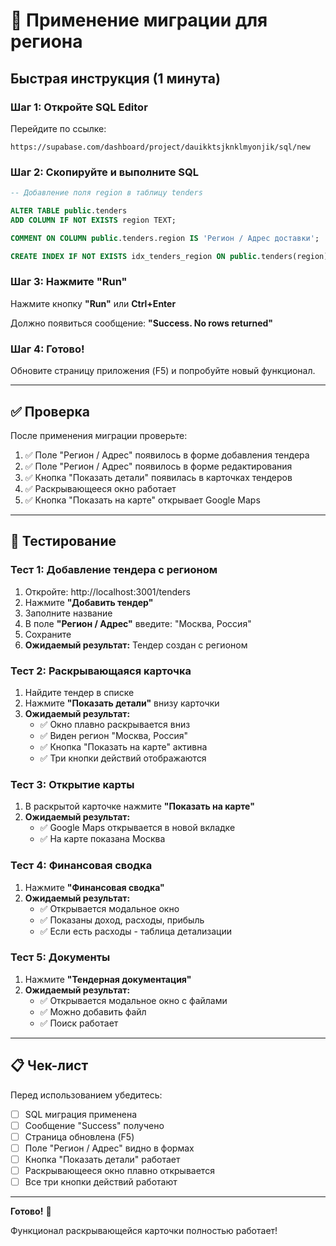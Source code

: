 # 🚀 Применение миграции для региона

## Быстрая инструкция (1 минута)

### Шаг 1: Откройте SQL Editor

Перейдите по ссылке:
```
https://supabase.com/dashboard/project/dauikktsjknklmyonjik/sql/new
```

### Шаг 2: Скопируйте и выполните SQL

```sql
-- Добавление поля region в таблицу tenders

ALTER TABLE public.tenders 
ADD COLUMN IF NOT EXISTS region TEXT;

COMMENT ON COLUMN public.tenders.region IS 'Регион / Адрес доставки';

CREATE INDEX IF NOT EXISTS idx_tenders_region ON public.tenders(region);
```

### Шаг 3: Нажмите "Run"

Нажмите кнопку **"Run"** или **Ctrl+Enter**

Должно появиться сообщение: **"Success. No rows returned"**

### Шаг 4: Готово!

Обновите страницу приложения (F5) и попробуйте новый функционал.

---

## ✅ Проверка

После применения миграции проверьте:

1. ✅ Поле "Регион / Адрес" появилось в форме добавления тендера
2. ✅ Поле "Регион / Адрес" появилось в форме редактирования
3. ✅ Кнопка "Показать детали" появилась в карточках тендеров
4. ✅ Раскрывающееся окно работает
5. ✅ Кнопка "Показать на карте" открывает Google Maps

---

## 🧪 Тестирование

### Тест 1: Добавление тендера с регионом

1. Откройте: http://localhost:3001/tenders
2. Нажмите **"Добавить тендер"**
3. Заполните название
4. В поле **"Регион / Адрес"** введите: "Москва, Россия"
5. Сохраните
6. **Ожидаемый результат:** Тендер создан с регионом

### Тест 2: Раскрывающаяся карточка

1. Найдите тендер в списке
2. Нажмите **"Показать детали"** внизу карточки
3. **Ожидаемый результат:**
   - ✅ Окно плавно раскрывается вниз
   - ✅ Виден регион "Москва, Россия"
   - ✅ Кнопка "Показать на карте" активна
   - ✅ Три кнопки действий отображаются

### Тест 3: Открытие карты

1. В раскрытой карточке нажмите **"Показать на карте"**
2. **Ожидаемый результат:**
   - ✅ Google Maps открывается в новой вкладке
   - ✅ На карте показана Москва

### Тест 4: Финансовая сводка

1. Нажмите **"Финансовая сводка"**
2. **Ожидаемый результат:**
   - ✅ Открывается модальное окно
   - ✅ Показаны доход, расходы, прибыль
   - ✅ Если есть расходы - таблица детализации

### Тест 5: Документы

1. Нажмите **"Тендерная документация"**
2. **Ожидаемый результат:**
   - ✅ Открывается модальное окно с файлами
   - ✅ Можно добавить файл
   - ✅ Поиск работает

---

## 📋 Чек-лист

Перед использованием убедитесь:

- [ ] SQL миграция применена
- [ ] Сообщение "Success" получено
- [ ] Страница обновлена (F5)
- [ ] Поле "Регион / Адрес" видно в формах
- [ ] Кнопка "Показать детали" работает
- [ ] Раскрывающееся окно плавно открывается
- [ ] Все три кнопки действий работают

---

**Готово!** 🎉

Функционал раскрывающейся карточки полностью работает!
